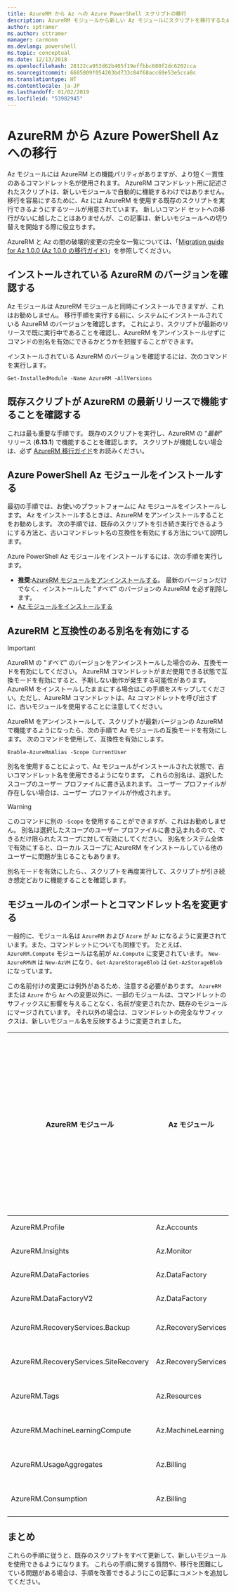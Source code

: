 ```yaml
---
title: AzureRM から Az への Azure PowerShell スクリプトの移行
description: AzureRM モジュールから新しい Az モジュールにスクリプトを移行するための手順とツールについて説明します。
author: sptramer
ms.author: sttramer
manager: carmonm
ms.devlang: powershell
ms.topic: conceptual
ms.date: 12/13/2018
ms.openlocfilehash: 28122ca953d62b405f19effbbc680f2dc6202cca
ms.sourcegitcommit: 6685809f054203bd733c84f68acc69e53e5cca8c
ms.translationtype: HT
ms.contentlocale: ja-JP
ms.lasthandoff: 01/02/2019
ms.locfileid: "53982945"
---
```

# <a name="migrate-from-azurerm-to-azure-powershell-az"></a>AzureRM から Azure PowerShell Az への移行

Az モジュールには AzureRM との機能パリティがありますが、より短く一貫性のあるコマンドレット名が使用されます。
AzureRM コマンドレット用に記述されたスクリプトは、新しいモジュールで自動的に機能するわけではありません。 移行を容易にするために、Az には AzureRM を使用する既存のスクリプトを実行できるようにするツールが用意されています。 新しいコマンド セットへの移行がないに越したことはありませんが、この記事は、新しいモジュールへの切り替えを開始する際に役立ちます。

AzureRM と Az の間の破壊的変更の完全な一覧については、「[Migration guide for Az 1.0.0 (Az 1.0.0 の移行ガイド)](migrate-az-1.0.0.md)」を参照してください。

## <a name="check-for-installed-versions-of-azurerm"></a>インストールされている AzureRM のバージョンを確認する

Az モジュールは AzureRM モジュールと同時にインストールできますが、これはお勧めしません。 移行手順を実行する前に、システムにインストールされている AzureRM のバージョンを確認します。 これにより、スクリプトが最新のリリースで既に実行中であることを確認し、AzureRM をアンインストールせずにコマンドの別名を有効にできるかどうかを把握することができます。

インストールされている AzureRM のバージョンを確認するには、次のコマンドを実行します。

```powershell-interactive
Get-InstalledModule -Name AzureRM -AllVersions
```

## <a name="ensure-your-existing-scripts-work-with-the-latest-azurerm-release"></a>既存スクリプトが AzureRM の最新リリースで機能することを確認する

これは最も重要な手順です。 既存のスクリプトを実行し、AzureRM の "_最新_" リリース (__6.13.1__) で機能することを確認します。 スクリプトが機能しない場合は、必ず [AzureRM 移行ガイド](/powershell/azure/azurerm/migration-guide.6.0.0)をお読みください。

## <a name="install-the-azure-powershell-az-module"></a>Azure PowerShell Az モジュールをインストールする

最初の手順では、お使いのプラットフォームに Az モジュールをインストールします。 Az をインストールするときは、AzureRM をアンインストールすることをお勧めします。 次の手順では、既存のスクリプトを引き続き実行できるようにする方法と、古いコマンドレット名の互換性を有効にする方法について説明します。

Azure PowerShell Az モジュールをインストールするには、次の手順を実行します。

* __推奨__:[AzureRM モジュールをアンインストールする](/powershell/azure/uninstall-az-ps#uninstall-the-azurerm-module)。
  最新のバージョンだけでなく、インストールした "_すべて_" のバージョンの AzureRM を必ず削除します。
* [Az モジュールをインストールする](install-az-ps.md)

## <a name="a-namealiasesenable-azurerm-compatibility-aliases"></a><a name="aliases"/>AzureRM と互換性のある別名を有効にする 

> [!IMPORTANT]
>
> AzureRM の "_すべて_" のバージョンをアンインストールした場合のみ、互換モードを有効にしてください。 AzureRM コマンドレットがまだ使用できる状態で互換モードを有効にすると、予期しない動作が発生する可能性があります。 AzureRM をインストールしたままにする場合はこの手順をスキップしてください。ただし、AzureRM コマンドレットは、Az コマンドレットを呼び出さずに、古いモジュールを使用することに注意してください。

AzureRM をアンインストールして、スクリプトが最新バージョンの AzureRM で機能するようになったら、次の手順で Az モジュールの互換モードを有効にします。 次のコマンドを使用して、互換性を有効にします。

```powershell-interactive
Enable-AzureRmAlias -Scope CurrentUser
```

別名を使用することによって、Az モジュールがインストールされた状態で、古いコマンドレット名を使用できるようになります。 これらの別名は、選択したスコープのユーザー プロファイルに書き込まれます。 ユーザー プロファイルが存在しない場合は、ユーザー プロファイルが作成されます。

> [!WARNING]
>
> このコマンドに別の `-Scope` を使用することができますが、これはお勧めしません。 別名は選択したスコープのユーザー プロファイルに書き込まれるので、できるだけ限られたスコープに対して有効にしてください。 別名をシステム全体で有効にすると、ローカル スコープに AzureRM をインストールしている他のユーザーに問題が生じることもあります。

別名モードを有効にしたら、、スクリプトを再度実行して、スクリプトが引き続き想定どおりに機能することを確認します。 

## <a name="change-module-imports-and-cmdlet-names"></a>モジュールのインポートとコマンドレット名を変更する

一般的に、モジュール名は `AzureRM` および `Azure` が `Az` になるように変更されています。また、コマンドレットについても同様です。
たとえば、`AzureRM.Compute` モジュールは名前が `Az.Compute` に変更されています。 `New-AzureRMVM` は `New-AzVM` になり、`Get-AzureStorageBlob` は `Get-AzStorageBlob` になっています。

この名前付けの変更には例外があるため、注意する必要があります。 `AzureRM` または `Azure` から `Az` への変更以外に、一部のモジュールは、コマンドレットのサフィックスに影響を与えることなく、名前が変更されたか、既存のモジュールにマージされています。 それ以外の場合は、コマンドレットの完全なサフィックスは、新しいモジュール名を反映するように変更されました。

| AzureRM モジュール | Az モジュール | コマンドレットのサフィックスの変更 |
|----------------|-----------|------------------------|
| AzureRM.Profile | Az.Accounts | [はい] |
| AzureRM.Insights | Az.Monitor | [はい] |
| AzureRM.DataFactories | Az.DataFactory | [はい] |
| AzureRM.DataFactoryV2 | Az.DataFactory | [はい] |
| AzureRM.RecoveryServices.Backup | Az.RecoveryServices | いいえ  |
| AzureRM.RecoveryServices.SiteRecovery | Az.RecoveryServices | いいえ  |
| AzureRM.Tags | Az.Resources | いいえ  |
| AzureRM.MachineLearningCompute | Az.MachineLearning | いいえ  |
| AzureRM.UsageAggregates | Az.Billing | いいえ  |
| AzureRM.Consumption | Az.Billing | いいえ  |

## <a name="summary"></a>まとめ

これらの手順に従うと、既存のスクリプトをすべて更新して、新しいモジュールを使用できるようになります。 これらの手順に関する質問や、移行を困難にしている問題がある場合は、手順を改善できるようにこの記事にコメントを追加してください。
